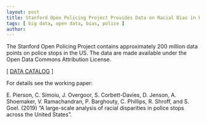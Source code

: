 ```yaml
---
layout: post
title: Stanford Open Policing Project Provides Data on Racial Bias in Policing
tags: [ big data, open data, bias, police ]
author:
---
```



The Stanford Open Policing Project contains approximately 200 million data points on police stops in the US. The data are made available under the Open Data Commons Attribution License.

[ [DATA CATALOG](https://openpolicing.stanford.edu/data/) ]

For details see the working paper:

E. Pierson, C. Simoiu, J. Overgoor, S. Corbett-Davies, D. Jenson, A. Shoemaker, V. Ramachandran, P. Barghouty, C. Phillips, R. Shroff, and S. Goel. (2019) “A large-scale analysis of racial disparities in police stops across the United States”.

